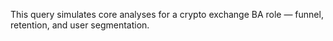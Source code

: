 This query simulates core analyses for a crypto exchange BA role — funnel, retention, and user segmentation.
